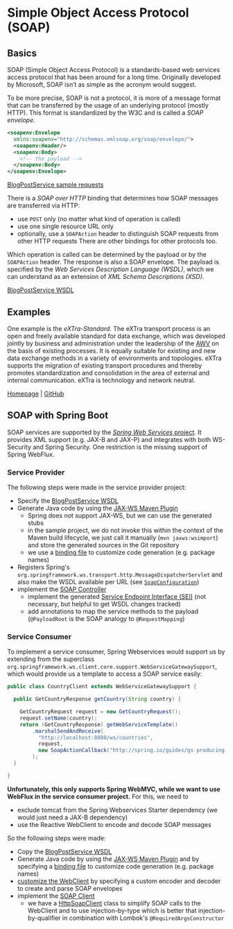 # Simple Object Access Protocol (SOAP)

## Basics

SOAP (Simple Object Access Protocol) is a standards-based web services access protocol 
that has been around for a long time. Originally developed by Microsoft, SOAP isn’t as 
simple as the acronym would suggest.

To be more precise, SOAP is not a protocol, it is more of a message format that can be
transferred by the usage of an underlying protocol (mostly HTTP). This format is standardized
by the W3C and is called a _SOAP envelope_.

```xml
<soapenv:Envelope
  xmlns:soapenv="http://schemas.xmlsoap.org/soap/envelope/">
  <soapenv:Header/>
  <soapenv:Body>
    <!-- the payload -->
  </soapenv:Body>
</soapenv:Envelope>
```

[BlogPostService sample requests](../sample-requests/soap)

There is a _SOAP over HTTP_ binding that determines how SOAP messages are transferred via HTTP:
 - use `POST` only (no matter what kind of operation is called)
 - use one single resource URL only
 - optionally, use a `SOAPAction` header to distinguish SOAP requests from other HTTP requests
There are other bindings for other protocols too.

Which operation is called can be determined by the payload or by the `SOAPAction` header.
The response is also a SOAP envelope. The payload is specified by the _Web Services Description Language (WSDL)_,
which we can understand as an extension of _XML Schema Descriptions (XSD)_.

[BlogPostService WSDL](../service-provider/src/main/resources/soap/blogPostService.wsdl)

## Examples

One example is the _eXTra-Standard_. The eXTra transport process is an open and freely available standard 
for data exchange, which was developed jointly by business and administration under the leadership of the 
[AWV](https://www.awv-net.de/) on the basis of existing processes. It is equally suitable for existing and 
new data exchange methods in a variety of environments and topologies. eXTra supports the migration of existing 
transport procedures and thereby promotes standardization and consolidation in the area of external and internal 
communication. eXTra is technology and network neutral.

[Homepage](https://www.extra-standard.de/) | [GitHub](https://github.com/extra-standard)

## SOAP with Spring Boot

SOAP services are supported by the [_Spring Web Services_ project](https://spring.io/projects/spring-ws).
It provides XML support (e.g. JAX-B and JAX-P) and integrates with both WS-Security and Spring Security. 
One restriction is the missing support of Spring WebFlux.

### Service Provider

The following steps were made in the service provider project:
 - Specify the [BlogPostService WSDL](../service-provider/src/main/resources/soap/blogPostService.wsdl)
 - Generate Java code by using the [JAX-WS Maven Plugin](https://www.mojohaus.org/jaxws-maven-plugin/)
     - Spring does not support JAX-WS, but we can use the generated stubs
     - in the sample project, we do not invoke this within the context of the Maven build lifecycle, we just call it manually
       (`mvn jaxws:wsimport`) and store the generated sources in the Git repository
     - we use a [binding file](../service-provider/src/main/resources/soap/wsimport.xjb) to customize code generation (e.g. package names)
 - Registers Spring's `org.springframework.ws.transport.http.MessageDispatcherServlet` and also make the WSDL available per URL
   (see [`SoapConfiguration`](../service-provider/src/main/java/de/samples/apicomparison/provider/boundary/soap/config/SoapConfiguration.java))
 - implement the [SOAP Controller](../service-provider/src/main/java/de/samples/apicomparison/provider/boundary/soap/BlogPostSoapController.java)
   - implement the generated [Service Endpoint Interface (SEI)](../service-provider/src/main/java/de/samples/apicomparison/provider/boundary/soap/stub/service/BlogPostServiceInterface.java)
     (not necessary, but helpful to get WSDL changes tracked)
   - add annotations to map the service methods to the payload (`@PayloadRoot` is the SOAP analogy to `@RequestMapping`)

### Service Consumer

To implement a service consumer, Spring Webservices would support us by extending from the superclass
`org.springframework.ws.client.core.support.WebServiceGatewaySupport`, which would provide us a template
to access a SOAP service easily:

```java
public class CountryClient extends WebServiceGatewaySupport {

  public GetCountryResponse getCountry(String country) {

    GetCountryRequest request = new GetCountryRequest();
    request.setName(country);
    return (GetCountryResponse) getWebServiceTemplate()
        .marshalSendAndReceive(
          "http://localhost:8080/ws/countries", 
          request,
          new SoapActionCallback("http://spring.io/guides/gs-producing-web-service/GetCountryRequest")
        );
  }

}
```

**Unfortunately, this only supports Spring WebMVC, while we want to use WebFlux in the service consumer project.** For this, we need to
- exclude tomcat from the Spring Webservices Starter dependency (we would just need a JAX-B dependency)
- use the Reactive WebClient to encode and decode SOAP messages

So the following steps were made:
- Copy the [BlogPostService WSDL](../service-consumer-spring/src/main/resources/soap/blogPostService.wsdl)
- Generate Java code by using the [JAX-WS Maven Plugin](https://www.mojohaus.org/jaxws-maven-plugin/)
  and by specifying a [binding file](../service-consumer-spring/src/main/resources/soap/wsimport.xjb) to customize code generation (e.g. package names)
- [customize the WebClient](../service-consumer-spring/src/main/java/de/samples/apicomparison/consumer/clients/soap/config/SoapWebClientConfiguration.java) 
  by specifying a custom encoder and decoder to create and parse SOAP envelopes
- implement the [SOAP Client](../service-consumer-spring/src/main/java/de/samples/apicomparison/consumer/clients/soap/BlogPostSoapClient.java)
  - we have a [HttpSoapClient](../service-consumer-spring/src/main/java/de/samples/apicomparison/consumer/clients/soap/HttpSoapClient.java) class
    to simplify SOAP calls to the WebClient and to use injection-by-type which is better that injection-by-qualifier in combination with Lombok's `@RequiredArgsConstructor`
